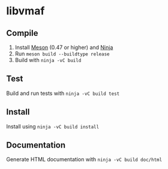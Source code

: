 # libvmaf

## Compile
1. Install [Meson](https://mesonbuild.com/) (0.47 or higher) and [Ninja](https://ninja-build.org/)
2. Run `meson build --buildtype release`
3. Build with `ninja -vC build`

## Test
Build and run tests with `ninja -vC build test`

## Install
Install using `ninja -vC build install`

## Documentation
Generate HTML documentation with `ninja -vC build doc/html`
